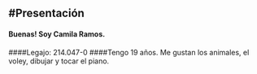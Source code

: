 #Presentación
---
#### Buenas! Soy Camila Ramos. 
####Legajo: 214.047-0
####Tengo 19 años. Me gustan los animales, el voley, dibujar y tocar el piano.
